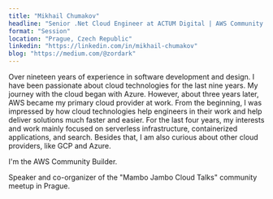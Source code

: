 ```yaml
---
title: "Mikhail Chumakov"
headline: "Senior .Net Cloud Engineer at ACTUM Digital | AWS Community Builder"
format: "Session"
location: "Prague, Czech Republic"
linkedin: "https://linkedin.com/in/mikhail-chumakov"
blog: "https://medium.com/@zordark"
---
```


Over nineteen years of experience in software development and design.
I have been passionate about cloud technologies for the last nine years.
My journey with the cloud began with Azure. However, about three years later, AWS became my primary cloud provider at work. 
From the beginning, I was impressed by how cloud technologies help engineers in their work and help deliver solutions much faster and easier. 
For the last four years, my interests and work mainly focused on serverless infrastructure, containerized applications, and search. 
Besides that, I am also curious about other cloud providers, like GCP and Azure.

I'm the AWS Community Builder.

Speaker and co-organizer of the "Mambo Jambo Cloud Talks" community meetup in Prague.